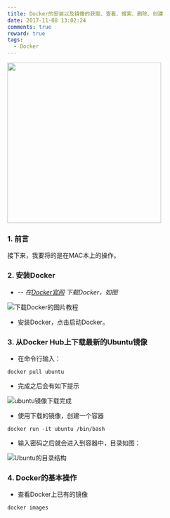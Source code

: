 ```yaml
---
title: Docker的安装以及镜像的获取、查看、搜索、删除、创建
date: 2017-11-08 13:02:24
comments: true
reward: true
tags:
  - Docker
---
```


<img src="/assets/postLog/installDockerLog.jpg" width="350px" height="365px">

### 1. 前言

接下来，我要将的是在MAC本上的操作。

<!-- more -->

### 2. 安装Docker

* *-- 在[Docker官网](https://www.docker.com/) 下载Docker，如图*

![下载Docker的图片教程](/assets/postImg/downloadDocker.jpg)

* 安装Docker，点击启动Docker。

### 3. 从Docker Hub上下载最新的Ubuntu镜像

* 在命令行输入：
```
docker pull ubuntu
```
* 完成之后会有如下提示

![ubuntu镜像下载完成](/assets/postImg/pllUbuntuSuccTip.jpg)

* 使用下载的镜像，创建一个容器
```
docker run -it ubuntu /bin/bash
```

* 输入密码之后就会进入到容器中，目录如图：

![Ubuntu的目录结构](/assets/postImg/UbuntuContent.jpg)

### 4. Docker的基本操作

* 查看Docker上已有的镜像
```
docker images
```
